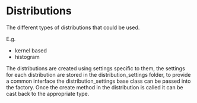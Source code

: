 
# Distributions

The different types of distributions that could be used.

E.g. 

* kernel based
* histogram

The distributions are created using settings specific to them, the settings for each distribution
are stored in the distribution_settings folder, to provide a common interface the distribution_settings
base class can be passed into the factory. Once the create method in the distribution is called it can
be cast back to the appropriate type. 
